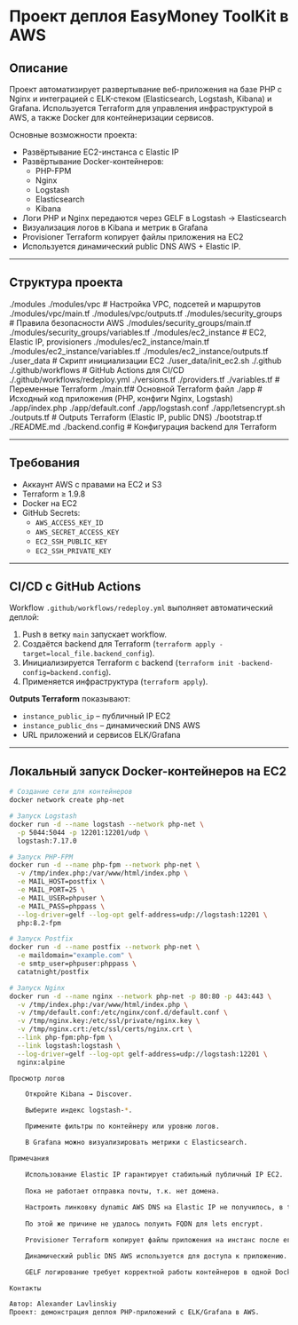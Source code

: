 
# Проект деплоя EasyMoney ToolKit в AWS

## Описание
Проект автоматизирует развертывание веб-приложения на базе PHP с Nginx и интеграцией с ELK-стеком (Elasticsearch, Logstash, Kibana) и Grafana. 
Используется Terraform для управления инфраструктурой в AWS, а также Docker для контейнеризации сервисов.

Основные возможности проекта:
- Развёртывание EC2-инстанса с Elastic IP
- Развёртывание Docker-контейнеров:
  - PHP-FPM
  - Nginx
  - Logstash
  - Elasticsearch
  - Kibana
- Логи PHP и Nginx передаются через GELF в Logstash → Elasticsearch
- Визуализация логов в Kibana и метрик в Grafana
- Provisioner Terraform копирует файлы приложения на EC2
- Используется динамический public DNS AWS + Elastic IP.

---

## Структура проекта

./modules
./modules/vpc # Настройка VPC, подсетей и маршрутов
./modules/vpc/main.tf
./modules/vpc/outputs.tf
./modules/security_groups # Правила безопасности AWS
./modules/security_groups/main.tf
./modules/security_groups/variables.tf
./modules/ec2_instance # EC2, Elastic IP, provisioners
./modules/ec2_instance/main.tf
./modules/ec2_instance/variables.tf
./modules/ec2_instance/outputs.tf
./user_data # Скрипт инициализации EC2
./user_data/init_ec2.sh
./.github
./.github/workflows # GitHub Actions для CI/CD
./.github/workflows/redeploy.yml
./versions.tf
./providers.tf
./variables.tf # Переменные Terraform
./main.tf# Основной Terraform файл
./app # Исходный код приложения (PHP, конфиги Nginx, Logstash)
./app/index.php
./app/default.conf
./app/logstash.conf
./app/letsencrypt.sh
./outputs.tf # Outputs Terraform (Elastic IP, public DNS)
./bootstrap.tf
./README.md
./backend.config # Конфигурация backend для Terraform


---

## Требования

- Аккаунт AWS с правами на EC2 и S3
- Terraform ≥ 1.9.8
- Docker на EC2
- GitHub Secrets:
  - `AWS_ACCESS_KEY_ID`
  - `AWS_SECRET_ACCESS_KEY`
  - `EC2_SSH_PUBLIC_KEY`
  - `EC2_SSH_PRIVATE_KEY`

---

## CI/CD с GitHub Actions

Workflow `.github/workflows/redeploy.yml` выполняет автоматический деплой:

1. Push в ветку `main` запускает workflow.
2. Создаётся backend для Terraform (`terraform apply -target=local_file.backend_config`).
3. Инициализируется Terraform с backend (`terraform init -backend-config=backend.config`).
4. Применяется инфраструктура (`terraform apply`).

**Outputs Terraform** показывают:
- `instance_public_ip` – публичный IP EC2
- `instance_public_dns` – динамический DNS AWS
- URL приложений и сервисов ELK/Grafana

---

## Локальный запуск Docker-контейнеров на EC2

```bash
# Создание сети для контейнеров
docker network create php-net

# Запуск Logstash
docker run -d --name logstash --network php-net \
  -p 5044:5044 -p 12201:12201/udp \
  logstash:7.17.0

# Запуск PHP-FPM
docker run -d --name php-fpm --network php-net \
  -v /tmp/index.php:/var/www/html/index.php \
  -e MAIL_HOST=postfix \
  -e MAIL_PORT=25 \
  -e MAIL_USER=phpuser \
  -e MAIL_PASS=phppass \
  --log-driver=gelf --log-opt gelf-address=udp://logstash:12201 \
  php:8.2-fpm

# Запуск Postfix
docker run -d --name postfix --network php-net \
  -e maildomain="example.com" \
  -e smtp_user=phpuser:phppass \
  catatnight/postfix

# Запуск Nginx
docker run -d --name nginx --network php-net -p 80:80 -p 443:443 \
  -v /tmp/index.php:/var/www/html/index.php \
  -v /tmp/default.conf:/etc/nginx/conf.d/default.conf \
  -v /tmp/nginx.key:/etc/ssl/private/nginx.key \
  -v /tmp/nginx.crt:/etc/ssl/certs/nginx.crt \
  --link php-fpm:php-fpm \
  --link logstash:logstash \
  --log-driver=gelf --log-opt gelf-address=udp://logstash:12201 \
  nginx:alpine

Просмотр логов

    Откройте Kibana → Discover.

    Выберите индекс logstash-*.

    Примените фильтры по контейнеру или уровню логов.

    В Grafana можно визуализировать метрики с Elasticsearch.

Примечания

    Использование Elastic IP гарантирует стабильный публичный IP EC2.
    
    Пока не работает отправка почты, т.к. нет домена. 
    
    Настроить линковку dynamic AWS DNS на Elastic IP не получилось, в terraform user_data переменную с названием хоста передать невозможно.
    
    По этой же причине не удалось полуить FQDN для lets encrypt.

    Provisioner Terraform копирует файлы приложения на инстанс после его создания.

    Динамический public DNS AWS используется для доступа к приложению.

    GELF логирование требует корректной работы контейнеров в одной Docker-сети (php-net) для связи с Logstash.

Контакты

Автор: Alexander Lavlinskiy
Проект: демонстрация деплоя PHP-приложений с ELK/Grafana в AWS.
